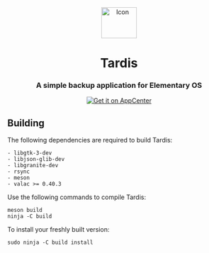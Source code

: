 <div align="center">
  <span align="center"> <img width="80" height="70" class="center" src="https://github.com/chasinglogic/tardis/blob/master/data/icons/128/com.github.chasinglogic.tardis.svg" alt="Icon"></span>
  <h1 align="center">Tardis</h1>
  <h3 align="center">A simple backup application for Elementary OS</h3>

  <a href="https://appcenter.elementary.io/com.github.chasinglogic.tardis"><img src="https://appcenter.elementary.io/badge.svg?new" alt="Get it on AppCenter" /></a>
</div>

## Building

The following dependencies are required to build Tardis:

    - libgtk-3-dev
    - libjson-glib-dev
    - libgranite-dev
    - rsync
    - meson
    - valac >= 0.40.3

Use the following commands to compile Tardis:

```
meson build
ninja -C build
```

To install your freshly built version:

```
sudo ninja -C build install
```
